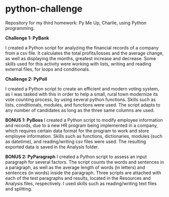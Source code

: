 # python-challenge
Repository for my third homework: Py Me Up, Charlie, using Python programming.

**Challenge 1: PyBank**

I created a Python script for analyzing the financial records of a company
from a csv file. It calculates the total profits/losses and the average
change, as well as displaying the months, greatest increase and decrease.
Some skills used for this activity were working with lists, writing and
reading external files, for loops and conditionals.

**Challenge 2: PyPoll**

I created a Python script to create an efficient and modern voting system, 
as I was tasked with this in order to help a small, rural town modernize its 
vote counting process, by using several python functions. Skills such as lists,
conditionals, modules, and functions were used. The script adapts to any number of 
candidates as long as the three same columns are used.

**BONUS 1: PyBoss**
I created a Python script to modify employee information and records, due to a new 
HR program being implemented in a company, which requires certain data format 
for the program to work and store employee information. Skills such as functions, 
dictionaries, modules (such as datetime), and reading/writing csv files were used.
The resulting exported data is saved in the Analysis folder.

**BONUS 2: PyParagraph**
I created a Python script to assess an input paragraph for several factors. The script 
counts the words and sentences in a paragraph, as  well as the average length of words 
(in letters) and sentences (in words) inside the paragraph. Three scripts are attached
with each of the test paragraphs and results, located in the Resources and Analysis 
files, respectively. I used skills such as reading/writing text files and splitting.